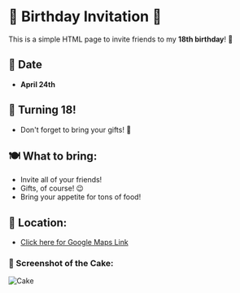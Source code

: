# 🎉 Birthday Invitation 🎂

This is a simple HTML page to invite friends to my **18th birthday**! 🎈

## 📅 Date
- **April 24th**

## 🎁 Turning 18!
- Don't forget to bring your gifts! 🎁

## 🍽 What to bring:
- Invite all of your friends!
- Gifts, of course! 😉
- Bring your appetite for tons of food!

## 📍 Location:
- [Click here for Google Maps Link](https://www.google.com/maps/@35.7040744,139.5577317,3a,75y,289.6h,87.01t,0.72r/data=!3m6!1e1!3m4!1sgT28ssf0BB2LxZ63JNcL1w!2e0!7i13312!8i6656)

### 🎂 Screenshot of the Cake:
![Cake](https://raw.githubusercontent.com/appbrewery/webdev/main/birthday-cake3.4.jpeg)
